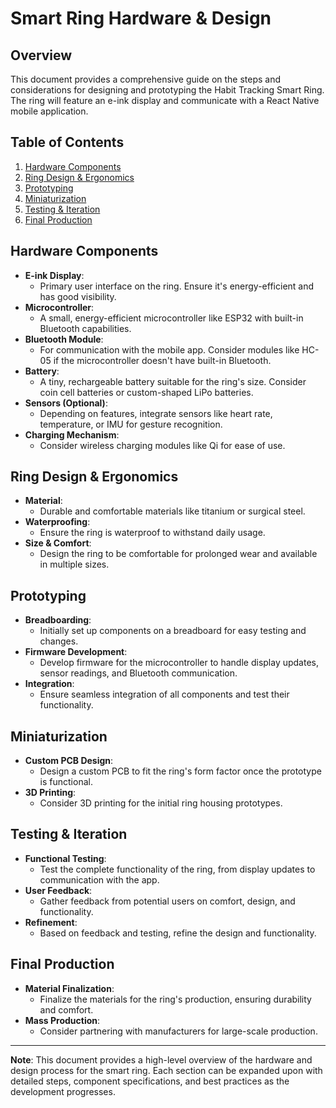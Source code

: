 # Smart Ring Hardware & Design

## Overview

This document provides a comprehensive guide on the steps and considerations for designing and prototyping the Habit Tracking Smart Ring. The ring will feature an e-ink display and communicate with a React Native mobile application.

## Table of Contents

1. [Hardware Components](#hardware-components)
2. [Ring Design & Ergonomics](#ring-design--ergonomics)
3. [Prototyping](#prototyping)
4. [Miniaturization](#miniaturization)
5. [Testing & Iteration](#testing--iteration)
6. [Final Production](#final-production)

## Hardware Components

- **E-ink Display**: 
  - Primary user interface on the ring. Ensure it's energy-efficient and has good visibility.
- **Microcontroller**: 
  - A small, energy-efficient microcontroller like ESP32 with built-in Bluetooth capabilities.
- **Bluetooth Module**: 
  - For communication with the mobile app. Consider modules like HC-05 if the microcontroller doesn't have built-in Bluetooth.
- **Battery**: 
  - A tiny, rechargeable battery suitable for the ring's size. Consider coin cell batteries or custom-shaped LiPo batteries.
- **Sensors (Optional)**: 
  - Depending on features, integrate sensors like heart rate, temperature, or IMU for gesture recognition.
- **Charging Mechanism**: 
  - Consider wireless charging modules like Qi for ease of use.

## Ring Design & Ergonomics

- **Material**: 
  - Durable and comfortable materials like titanium or surgical steel.
- **Waterproofing**: 
  - Ensure the ring is waterproof to withstand daily usage.
- **Size & Comfort**: 
  - Design the ring to be comfortable for prolonged wear and available in multiple sizes.

## Prototyping

- **Breadboarding**: 
  - Initially set up components on a breadboard for easy testing and changes.
- **Firmware Development**: 
  - Develop firmware for the microcontroller to handle display updates, sensor readings, and Bluetooth communication.
- **Integration**: 
  - Ensure seamless integration of all components and test their functionality.

## Miniaturization

- **Custom PCB Design**: 
  - Design a custom PCB to fit the ring's form factor once the prototype is functional.
- **3D Printing**: 
  - Consider 3D printing for the initial ring housing prototypes.

## Testing & Iteration

- **Functional Testing**: 
  - Test the complete functionality of the ring, from display updates to communication with the app.
- **User Feedback**: 
  - Gather feedback from potential users on comfort, design, and functionality.
- **Refinement**: 
  - Based on feedback and testing, refine the design and functionality.

## Final Production

- **Material Finalization**: 
  - Finalize the materials for the ring's production, ensuring durability and comfort.
- **Mass Production**: 
  - Consider partnering with manufacturers for large-scale production.

---

**Note**: This document provides a high-level overview of the hardware and design process for the smart ring. Each section can be expanded upon with detailed steps, component specifications, and best practices as the development progresses.



